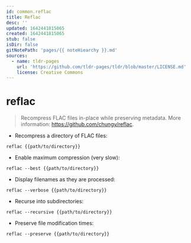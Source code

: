 ```yaml
---
id: common.reflac
title: Reflac
desc: ''
updated: 1642441815065
created: 1642441815065
stub: false
isDir: false
gitNotePath: 'pages/{{ noteHiearchy }}.md'
sources:
  - name: tldr-pages
    url: 'https://github.com/tldr-pages/tldr/blob/master/LICENSE.md'
    license: Creative Commons
---
```

# reflac

> Recompress FLAC files in-place while preserving metadata.
> More information: <https://github.com/chungy/reflac>.

- Recompress a directory of FLAC files:

`reflac {{path/to/directory}}`

- Enable maximum compression (very slow):

`reflac --best {{path/to/directory}}`

- Display filenames as they are processed:

`reflac --verbose {{path/to/directory}}`

- Recurse into subdirectories:

`reflac --recursive {{path/to/directory}}`

- Preserve file modification times:

`reflac --preserve {{path/to/directory}}`

